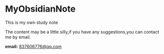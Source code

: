 # MyObsidianNote
This is my own study note

The content may be a little silly,if you have any suggestions,you can contact me by email.

**email:** 837606776@qq.com